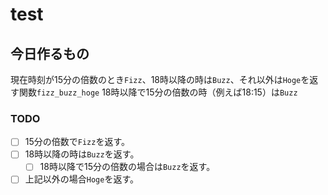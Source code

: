 # test

## 今日作るもの

現在時刻が15分の倍数のとき`Fizz`、18時以降の時は`Buzz`、それ以外は`Hoge`を返す関数`fizz_buzz_hoge`
18時以降で15分の倍数の時（例えば18:15）は`Buzz`

### TODO

- [ ] 15分の倍数で`Fizz`を返す。
- [ ] 18時以降の時は`Buzz`を返す。
  - [ ] 18時以降で15分の倍数の場合は`Buzz`を返す。
- [ ] 上記以外の場合`Hoge`を返す。